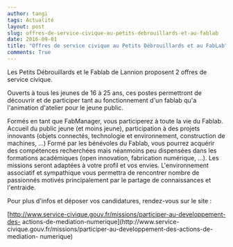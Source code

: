 ```yaml
---
author: tangi
tags: Actualité
layout: post
slug: offres-de-service-civique-au-petits-debrouillards-et-au-fablab
date: 2016-09-01
title: "Offres de service civique au Petits Débrouillards et au FabLab"
comments: True
---
```

Les Petits Débrouillards et le Fablab de Lannion proposent 2 offres de service
civique.

Ouverts à tous les jeunes de 16 à 25 ans, ces postes permettront de découvrir
et de participer tant au fonctionnement d'un fablab qu'a l'animation d'atelier
pour le jeune public.

Formés en tant que FabManager, vous participerez à toute la vie du Fablab.
Accueil du public jeune (et moins jeune), participation à des projets
innovants (objets connectés, technologie et environnement, construction de
machines, …) Formé par les bénévoles du Fablab, vous pourrez acquérir des
compétences recherchées mais néanmoins peu dispensées dans les formations
académiques (open innovation, fabrication numérique, …). Les missions seront
adaptées à votre profil et vos envies. L'environnement associatif et
sympathique vous permettra de rencontrer nombre de passionnés motivés
principalement par le partage de connaissances et l'entraide.

Pour plus d'infos et déposer vos candidatures, rendez-vous sur le site :

[http://www.service-civique.gouv.fr/missions/participer-au-developpement-des-
actions-de-mediation-numerique](http://www.service-
civique.gouv.fr/missions/participer-au-developpement-des-actions-de-mediation-
numerique)


